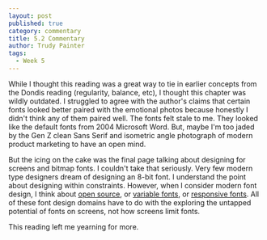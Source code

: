 ```yaml
---
layout: post
published: true
category: commentary
title: 5.2 Commentary
author: Trudy Painter
tags:
  - Week 5
---
```

While I thought this reading was a great way to tie in earlier concepts from the Dondis reading (regularity, balance, etc), I thought this chapter was wildly outdated. I struggled to agree with the author's claims that certain fonts looked better paired with the emotional photos because honestly I didn't think any of them paired well. The fonts felt stale to me. They looked like the default fonts from 2004 Microsoft Word. But, maybe I'm too jaded by the Gen Z clean Sans Serif and isometric angle photograph of modern product marketing to have an open mind.

But the icing on the cake was the final page talking about designing for screens and bitmap fonts. I couldn't take that seriously. Very few modern type designers dream of designing an 8-bit font. I understand the point about designing within constraints. However, when I consider modern font design, I think about [open source](https://www.velvetyne.fr/), or [variable fonts](https://v-fonts.com/), or [responsive fonts](http://btriz.pt/adaptype/). All of these font design domains have to do with the exploring the untapped potential of fonts on screens, not how screens limit fonts.

This reading left me yearning for more.